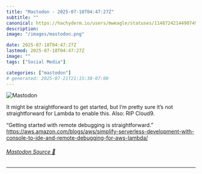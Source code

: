 ```yaml
---
title: "Mastodon - 2025-07-18T04:47:27Z"
subtitle: ""
canonical: https://hachyderm.io/users/mweagle/statuses/114872421449074963
description:
image: "/images/mastodon.png"

date: 2025-07-18T04:47:27Z
lastmod: 2025-07-18T04:47:27Z
image: ""
tags: ["Social Media"]

categories: ["mastodon"]
# generated: 2025-07-21T21:15:38-07:00
---
```

![Mastodon](/images/mastodon.png)

<p>It might be straightforward to get started, but I’m pretty sure it’s not straightforward for Lambda to enable this.  Also: RIP Cloud9.</p><p>“Getting started with remote debugging is straightforward.”<br /><a href="https://aws.amazon.com/blogs/aws/simplify-serverless-development-with-console-to-ide-and-remote-debugging-for-aws-lambda/" target="_blank" rel="nofollow noopener noreferrer" translate="no"><span class="invisible">https://</span><span class="ellipsis">aws.amazon.com/blogs/aws/simpl</span><span class="invisible">ify-serverless-development-with-console-to-ide-and-remote-debugging-for-aws-lambda/</span></a></p>


###### [Mastodon Source 🐘](https://hachyderm.io/@mweagle/114872421449074963)

___
